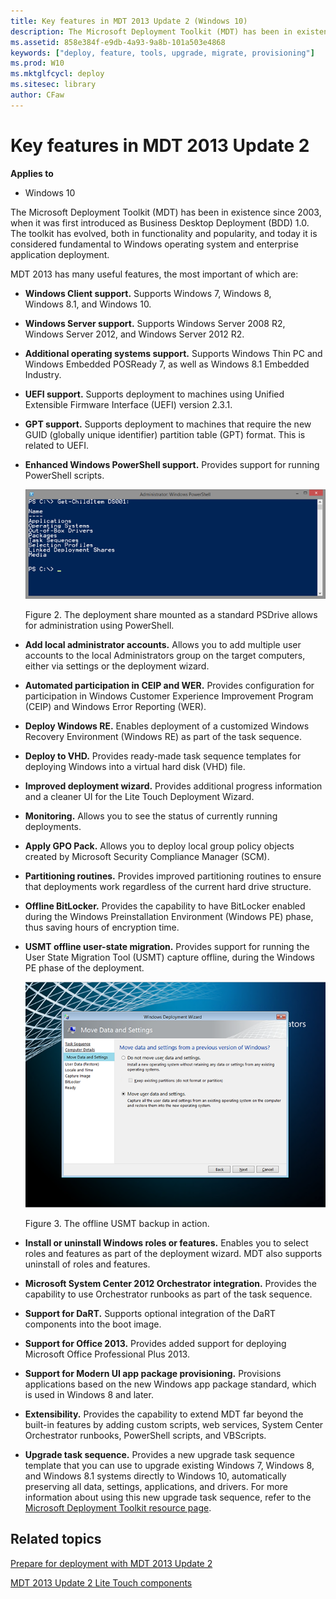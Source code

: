 ```yaml
---
title: Key features in MDT 2013 Update 2 (Windows 10)
description: The Microsoft Deployment Toolkit (MDT) has been in existence since 2003, when it was first introduced as Business Desktop Deployment (BDD) 1.0.
ms.assetid: 858e384f-e9db-4a93-9a8b-101a503e4868
keywords: ["deploy, feature, tools, upgrade, migrate, provisioning"]
ms.prod: W10
ms.mktglfcycl: deploy
ms.sitesec: library
author: CFaw
---
```


# Key features in MDT 2013 Update 2


**Applies to**

-   Windows 10

The Microsoft Deployment Toolkit (MDT) has been in existence since 2003, when it was first introduced as Business Desktop Deployment (BDD) 1.0. The toolkit has evolved, both in functionality and popularity, and today it is considered fundamental to Windows operating system and enterprise application deployment.

MDT 2013 has many useful features, the most important of which are:

-   **Windows Client support.** Supports Windows 7, Windows 8, Windows 8.1, and Windows 10.

-   **Windows Server support.** Supports Windows Server 2008 R2, Windows Server 2012, and Windows Server 2012 R2.

-   **Additional operating systems support.** Supports Windows Thin PC and Windows Embedded POSReady 7, as well as Windows 8.1 Embedded Industry.

-   **UEFI support.** Supports deployment to machines using Unified Extensible Firmware Interface (UEFI) version 2.3.1.

-   **GPT support.** Supports deployment to machines that require the new GUID (globally unique identifier) partition table (GPT) format. This is related to UEFI.

-   **Enhanced Windows PowerShell support.** Provides support for running PowerShell scripts.

    ![figure 2](images/mdt-05-fig02.png)

    Figure 2. The deployment share mounted as a standard PSDrive allows for administration using PowerShell.

-   **Add local administrator accounts.** Allows you to add multiple user accounts to the local Administrators group on the target computers, either via settings or the deployment wizard.

-   **Automated participation in CEIP and WER.** Provides configuration for participation in Windows Customer Experience Improvement Program (CEIP) and Windows Error Reporting (WER).

-   **Deploy Windows RE.** Enables deployment of a customized Windows Recovery Environment (Windows RE) as part of the task sequence.

-   **Deploy to VHD.** Provides ready-made task sequence templates for deploying Windows into a virtual hard disk (VHD) file.

-   **Improved deployment wizard.** Provides additional progress information and a cleaner UI for the Lite Touch Deployment Wizard.

-   **Monitoring.** Allows you to see the status of currently running deployments.

-   **Apply GPO Pack.** Allows you to deploy local group policy objects created by Microsoft Security Compliance Manager (SCM).

-   **Partitioning routines.** Provides improved partitioning routines to ensure that deployments work regardless of the current hard drive structure.

-   **Offline BitLocker.** Provides the capability to have BitLocker enabled during the Windows Preinstallation Environment (Windows PE) phase, thus saving hours of encryption time.

-   **USMT offline user-state migration.** Provides support for running the User State Migration Tool (USMT) capture offline, during the Windows PE phase of the deployment.

    ![figure 3](images/mdt-05-fig03.png)

    Figure 3. The offline USMT backup in action.

-   **Install or uninstall Windows roles or features.** Enables you to select roles and features as part of the deployment wizard. MDT also supports uninstall of roles and features.

-   **Microsoft System Center 2012 Orchestrator integration.** Provides the capability to use Orchestrator runbooks as part of the task sequence.

-   **Support for DaRT.** Supports optional integration of the DaRT components into the boot image.

-   **Support for Office 2013.** Provides added support for deploying Microsoft Office Professional Plus 2013.

-   **Support for Modern UI app package provisioning.** Provisions applications based on the new Windows app package standard, which is used in Windows 8 and later.

-   **Extensibility.** Provides the capability to extend MDT far beyond the built-in features by adding custom scripts, web services, System Center Orchestrator runbooks, PowerShell scripts, and VBScripts.

-   **Upgrade task sequence.** Provides a new upgrade task sequence template that you can use to upgrade existing Windows 7, Windows 8, and Windows 8.1 systems directly to Windows 10, automatically preserving all data, settings, applications, and drivers. For more information about using this new upgrade task sequence, refer to the [Microsoft Deployment Toolkit resource page](http://go.microsoft.com/fwlink/p/?LinkId=618117).

## Related topics


[Prepare for deployment with MDT 2013 Update 2](prepare-for-windows-deployment-with-mdt-2013.md)

[MDT 2013 Update 2 Lite Touch components](mdt-2013-lite-touch-components.md)

 

 





